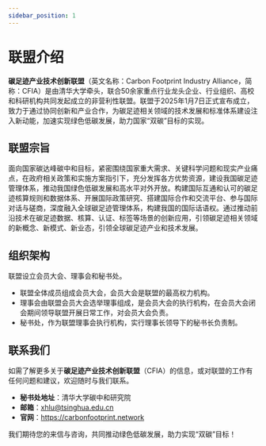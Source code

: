 ```yaml
---
sidebar_position: 1
---
```


# 联盟介绍

**碳足迹产业技术创新联盟**（英文名称：Carbon Footprint Industry Alliance，简称：CFIA）是由清华大学牵头，联合50余家重点行业龙头企业、行业组织、高校和科研机构共同发起成立的非营利性联盟。联盟于2025年1月7日正式宣布成立，致力于通过协同创新和产业合作，为碳足迹相关领域的技术发展和标准体系建设注入新动能，加速实现绿色低碳发展，助力国家“双碳”目标的实现。

## 联盟宗旨

面向国家碳达峰碳中和目标，紧密围绕国家重大需求、关键科学问题和现实产业痛点，在政府相关政策和实施方案指引下，充分发挥各方优势资源，建设我国碳足迹管理体系，推动我国绿色低碳发展和高水平对外开放。构建国际互通和认可的碳足迹核算规则和数据体系、开展国际政策研究、搭建国际合作和交流平台、参与国际对话与磋商，深度融入全球碳足迹管理体系，构建我国的国际话语权。通过推动前沿技术在碳足迹数据、核算、认证、标签等场景的创新应用，引领碳足迹相关领域的新概念、新模式、新业态，引领全球碳足迹产业和技术发展。

## 组织架构

联盟设立会员大会、理事会和秘书处。
- 联盟全体成员组成会员大会，会员大会是联盟的最高权力机构。
- 理事会由联盟会员大会选举理事组成，是会员大会的执行机构，在会员大会闭会期间领导联盟开展日常工作，对会员大会负责。
- 秘书处，作为联盟理事会执行机构，实行理事长领导下的秘书长负责制。

## 联系我们
如需了解更多关于**碳足迹产业技术创新联盟**（CFIA）的信息，或对联盟的工作有任何问题和建议，欢迎随时与我们联系。

- **秘书处地址**：清华大学碳中和研究院  
- **邮箱**：xhlu@tsinghua.edu.cn 
- **官网**：https://carbonfootprint.network

我们期待您的来信与咨询，共同推动绿色低碳发展，助力实现“双碳”目标！
